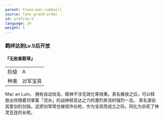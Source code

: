 ```yaml
---
parent: fionn-mac-cumhaill
source: fate-grand-order
id: profile-5
language: zh
weight: 5
---
```


### 羁绊达到Lv.5后开放

#### 『无败紫靫草』

<table>
  <tr><td>阶级</td><td>A</td></tr>
  <tr><td>种类</td><td>对军宝具</td></tr>
</table>

Mac an Luin。
拥有自动攻击，精神干涉无效化等效果。真名解放之后，可以释放出伴随着司掌着「流水」的战神努亚达之力的激烈奔流的强烈一击。
真名源自其爱剑的剑铭。这把剑常常也被视作长枪，作为宝具而成立之际，同化为杀死了神灵亚连的长枪。

